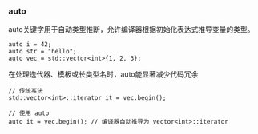 ### auto
auto关键字用于自动类型推断，允许编译器根据初始化表达式推导变量的类型。
```
auto i = 42;
auto str = "hello";
auto vec = std::vector<int>{1, 2, 3};
```
在处理迭代器、模板或长类型名时，auto能显著减少代码冗余
```
// 传统写法
std::vector<int>::iterator it = vec.begin();

// 使用 auto
auto it = vec.begin(); // 编译器自动推导为 vector<int>::iterator
```